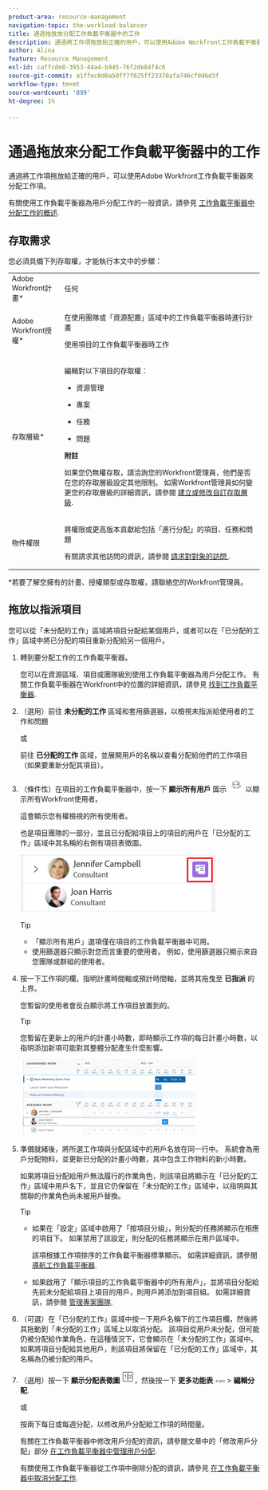 ```yaml
---
product-area: resource-management
navigation-topic: the-workload-balancer
title: 通過拖放來分配工作負載平衡器中的工作
description: 通過將工作項拖放給正確的用戶，可以使用Adobe Workfront工作負載平衡器來分配工作項。
author: Alina
feature: Resource Management
exl-id: caffcde8-3953-44a4-b945-76f2de84f4c6
source-git-commit: a1ffec0d8a50ff7f025ff23370afa746cf0d6d3f
workflow-type: tm+mt
source-wordcount: '899'
ht-degree: 1%

---
```


# 通過拖放來分配工作負載平衡器中的工作

<!--remove production and preview preferences at release-->

通過將工作項拖放給正確的用戶，可以使用Adobe Workfront工作負載平衡器來分配工作項。

有關使用工作負載平衡器為用戶分配工作的一般資訊，請參見 [工作負載平衡器中分配工作的概述](../../resource-mgmt/workload-balancer/assign-work-in-workload-balancer.md).

## 存取需求

您必須具備下列存取權，才能執行本文中的步驟：

<table style="table-layout:auto"> 
 <col> 
 <col> 
 <tbody> 
  <tr> 
   <td role="rowheader">Adobe Workfront計畫*</td> 
   <td> <p>任何 </p> </td> 
  </tr> 
  <tr> 
   <td role="rowheader">Adobe Workfront授權*</td> 
   <td> <p>在使用團隊或「資源配置」區域中的工作負載平衡器時進行計畫 </p>
   <p>使用項目的工作負載平衡器時工作 </p>
 </td> 
  </tr> 
  <tr> 
   <td role="rowheader">存取層級*</td> 
   <td> <p>編輯對以下項目的存取權：</p> 
    <ul> 
     <li> <p>資源管理</p> </li> 
     <li> <p>專案</p> </li> 
     <li> <p>任務</p> </li> 
     <li> <p>問題</p> </li> 
    </ul> <p><b>附註</b>

如果您仍無權存取，請洽詢您的Workfront管理員，他們是否在您的存取層級設定其他限制。 如需Workfront管理員如何變更您的存取層級的詳細資訊，請參閱 <a href="../../administration-and-setup/add-users/configure-and-grant-access/create-modify-access-levels.md" class="MCXref xref">建立或修改自訂存取層級</a>.</p> </td>
</tr> 
  <tr> 
   <td role="rowheader">物件權限</td> 
   <td> <p>將權限或更高版本貢獻給包括「進行分配」的項目、任務和問題</p> <p>有關請求其他訪問的資訊，請參閱 <a href="../../workfront-basics/grant-and-request-access-to-objects/request-access.md" class="MCXref xref">請求對對象的訪問 </a>.</p> </td> 
  </tr> 
 </tbody> 
</table>

&#42;若要了解您擁有的計畫、授權類型或存取權，請聯絡您的Workfront管理員。

## 拖放以指派項目

您可以從「未分配的工作」區域將項目分配給某個用戶，或者可以在「已分配的工作」區域中將已分配的項目重新分配給另一個用戶。

1. 轉到要分配工作的工作負載平衡器。

   您可以在資源區域、項目或團隊級別使用工作負載平衡器為用戶分配工作。 有關工作負載平衡器在Workfront中的位置的詳細資訊，請參見 [找到工作負載平衡器](../../resource-mgmt/workload-balancer/locate-workload-balancer.md).

1. （選用）前往 **未分配的工作** 區域和套用篩選器，以檢視未指派給使用者的工作和問題

   或

   前往 **已分配的工作** 區域，並展開用戶的名稱以查看分配給他們的工作項目（如果要重新分配其項目）。

1. （條件性）在項目的工作負載平衡器中，按一下 **顯示所有用戶** 圖示 ![](assets/show-all-users-icon-project-workload-balancer.png) 以顯示所有Workfront使用者。

   這會顯示您有權檢視的所有使用者。

   也是項目團隊的一部分，並且已分配給項目上的項目的用戶在「已分配的工作」區域中其名稱的右側有項目表徵圖。

   ![](assets/user-on-the-project-indicator-highlighted-project-workload-balancer.png)


   >[!TIP]
   >
   >* 「顯示所有用戶」選項僅在項目的工作負載平衡器中可用。
   >* 使用篩選器只顯示對您而言重要的使用者。 例如，使用篩選器只顯示來自您團隊或群組的使用者。




1. 按一下工作項的欄，指明計畫時間軸或預計時間軸，並將其拖曳至 **已指派** 的上界。

   您暫留的使用者會反白顯示將工作項目放置到的。

   >[!TIP]
   >
   >您暫留在更新上的用戶的計畫小時數，即時顯示工作項的每日計畫小時數，以指明添加新項可能對其整體分配產生什麼影響。

   ![](assets/drag-drop-item-from-unassigned-to-assigned-wb-nwe-350x152.png)

1. 準備就緒後，將所選工作項與分配區域中的用戶名放在同一行中。 系統會為用戶分配物料，並更新已分配的計畫小時數，其中包含工作物料的新小時數。

   如果將項目分配給用戶無法履行的作業角色，則該項目將顯示在「已分配的工作」區域中用戶名下，並且它仍保留在「未分配的工作」區域中，以指明與其關聯的作業角色尚未被用戶替換。

   >[!TIP]
   >
   >* 如果在「設定」區域中啟用了「按項目分組」，則分配的任務將顯示在相應的項目下。 如果禁用了該設定，則分配的任務將顯示在用戶區域中。
      >
      >
      >     該項根據工作項排序的工作負載平衡器標準顯示。 如需詳細資訊，請參閱 [導航工作負載平衡器](../../resource-mgmt/workload-balancer/navigate-the-workload-balancer.md).
   >
   >
   >* 如果啟用了「顯示項目的工作負載平衡器中的所有用戶」，並將項目分配給先前未分配給項目上項目的用戶，則用戶將添加到項目組。 如需詳細資訊，請參閱 [管理專案團隊](../../manage-work/projects/planning-a-project/manage-project-team.md).



1. （可選）在「已分配的工作」區域中按一下用戶名稱下的工作項目欄，然後將其拖動到「未分配的工作」區域上以取消分配。 該項目從用戶未分配，但可能仍被分配給作業角色，在這種情況下，它會顯示在「未分配的工作」區域中。 如果將項目分配給其他用戶，則該項目將保留在「已分配的工作」區域中，其名稱為仍被分配的用戶。
1. （選用）按一下 **顯示分配表徵圖** ![](assets/show-allocations-icon-small.png)，然後按一下 **更多功能表** ![](assets/qs-more-menu.png) > **編輯分配**.

   <!--
   (make sure these are still called this, and that the icon has not changed)
   -->
   或

   按兩下每日或每週分配，以修改用戶分配給工作項的時間量。

   有關在工作負載平衡器中修改用戶分配的資訊，請參閱文章中的「修改用戶分配」部分 [在工作負載平衡器中管理用戶分配](../../resource-mgmt/workload-balancer/manage-user-allocations-workload-balancer.md).

   有關使用工作負載平衡器從工作項中刪除分配的資訊，請參見 [在工作負載平衡器中取消分配工作](../../resource-mgmt/workload-balancer/unassign-work-in-workload-balancer.md).


